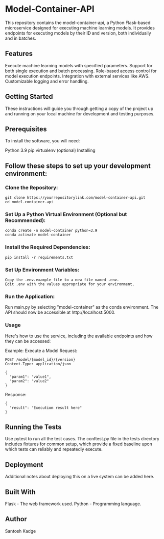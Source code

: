 # Model-Container-API
This repository contains the model-container-api, a Python Flask-based microservice designed for executing machine learning models. It provides endpoints for executing models by their ID and version, both individually and in batches.

## Features
Execute machine learning models with specified parameters.
Support for both single execution and batch processing.
Role-based access control for model execution endpoints.
Integration with external services like AWS.
Customizable logging and error handling.

## Getting Started
These instructions will guide you through getting a copy of the project up and running on your local machine for development and testing purposes.

## Prerequisites
To install the software, you will need:

Python 3.9
pip
virtualenv (optional)
Installing

## Follow these steps to set up your development environment:

### Clone the Repository:

```
git clone https://yourrepositorylink.com/model-container-api.git
cd model-container-api
```

### Set Up a Python Virtual Environment (Optional but Recommended):
```
conda create -n model-container python=3.9
conda activate model-container
```

### Install the Required Dependencies:

```
pip install -r requirements.txt
```

### Set Up Environment Variables:

```
Copy the .env.example file to a new file named .env.
Edit .env with the values appropriate for your environment.
```

### Run the Application:

Run main.py by selecting "model-container" as the conda environment.
The API should now be accessible at http://localhost:5000.

### Usage
Here's how to use the service, including the available endpoints and how they can be accessed:

Example: Execute a Model
Request:

```
POST /model/{model_id}/{version}
Content-Type: application/json

{
  "param1": "value1",
  "param2": "value2"
}
```

Response:

```
{
  "result": "Execution result here"
}
```

## Running the Tests
Use pytest to run all the test cases. The conftest.py file in the tests directory includes fixtures for common setup, which provide a fixed baseline upon which tests can reliably and repeatedly execute.

## Deployment
Additional notes about deploying this on a live system can be added here.

## Built With
Flask - The web framework used.
Python - Programming language.


## Author
Santosh Kadge
